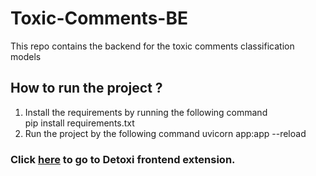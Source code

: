 # Toxic-Comments-BE
This repo contains the backend for the toxic comments classification models


## How to run the project ?

1) Install the requirements by running the following command  
    pip install requirements.txt
2) Run the project by the following command 
    uvicorn app:app --reload
    
    
 
### Click [here](https://github.com/rehabahmed98/DetoxiExtension) to go to Detoxi frontend extension.
   

